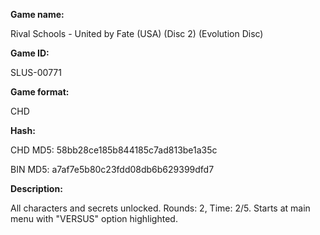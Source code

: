 **Game name:**

Rival Schools - United by Fate (USA) (Disc 2) (Evolution Disc)

**Game ID:**

SLUS-00771

**Game format:**

CHD

**Hash:**

CHD MD5: 58bb28ce185b844185c7ad813be1a35c

BIN MD5: a7af7e5b80c23fdd08db6b629399dfd7

**Description:**

All characters and secrets unlocked. Rounds: 2, Time: 2/5. Starts at main menu with "VERSUS" option highlighted.